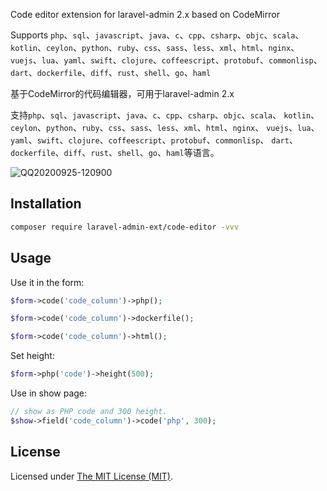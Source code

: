 Code editor extension for laravel-admin 2.x based on CodeMirror

Supports `php`、`sql`、`javascript`、`java`、`c`、`cpp`、`csharp`、`objc`、`scala`、`kotlin`、`ceylon`、`python`、`ruby`、`css`、`sass`、`less`、`xml`、`html`、`nginx`、`vuejs`、`lua`、`yaml`、`swift`、`clojure`、`coffeescript`、`protobuf`、`commonlisp`、`dart`、`dockerfile`、`diff`、`rust`、`shell`、`go`、`haml`

基于CodeMirror的代码编辑器，可用于laravel-admin 2.x

支持`php`、`sql`、`javascript`、`java`、`c`、`cpp`、`csharp`、`objc`、`scala`、
`kotlin`、`ceylon`、`python`、`ruby`、`css`、`sass`、`less`、`xml`、`html`、`nginx`、
`vuejs`、`lua`、`yaml`、`swift`、`clojure`、`coffeescript`、`protobuf`、`commonlisp`、
`dart`、`dockerfile`、`diff`、`rust`、`shell`、`go`、`haml`等语言。

![QQ20200925-120900](https://user-images.githubusercontent.com/1479100/94225656-33241980-ff28-11ea-869a-6afd75d683e6.png)

## Installation 

```bash
composer require laravel-admin-ext/code-editor -vvv
```

## Usage 

Use it in the form:
```php
$form->code('code_column')->php();

$form->code('code_column')->dockerfile();

$form->code('code_column')->html();
```

Set height:
```php
$form->php('code')->height(500);
```

Use in show page:

```php
// show as PHP code and 300 height.
$show->field('code_column')->code('php', 300);
```
License
------------
Licensed under [The MIT License (MIT)](LICENSE).
